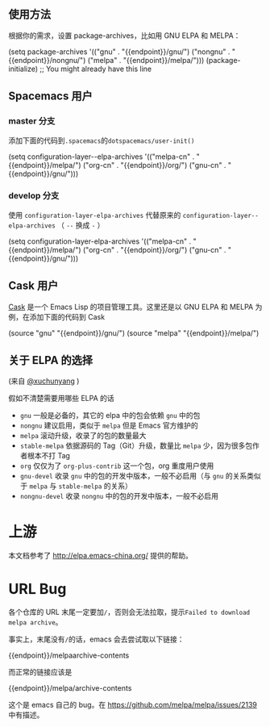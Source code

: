 ## 使用方法

根据你的需求，设置 package-archives，比如用 GNU ELPA 和 MELPA：

<tmpl>
(setq package-archives '(("gnu"    . "{{endpoint}}/gnu/")
                         ("nongnu" . "{{endpoint}}/nongnu/")
                         ("melpa"  . "{{endpoint}}/melpa/")))
(package-initialize) ;; You might already have this line
</tmpl>

Spacemacs 用户
--------------

### master 分支

添加下面的代码到`.spacemacs`的`dotspacemacs/user-init()`

<tmpl>
(setq configuration-layer--elpa-archives
    '(("melpa-cn" . "{{endpoint}}/melpa/")
      ("org-cn"   . "{{endpoint}}/org/")
      ("gnu-cn"   . "{{endpoint}}/gnu/")))
</tmpl>

### develop 分支

使用 `configuration-layer-elpa-archives` 代替原来的 `configuration-layer--elpa-archives` （ `--` 换成 `-` ）

<tmpl>
(setq configuration-layer-elpa-archives
    '(("melpa-cn" . "{{endpoint}}/melpa/")
      ("org-cn"   . "{{endpoint}}/org/")
      ("gnu-cn"   . "{{endpoint}}/gnu/")))
</tmpl>

Cask 用户
---------

[Cask](https://github.com/cask/cask) 是一个 Emacs Lisp 的项目管理工具。这里还是以 GNU ELPA 和 MELPA 为例，在添加下面的代码到 Cask

<tmpl>
(source "gnu"   "{{endpoint}}/gnu/")
(source "melpa" "{{endpoint}}/melpa/")
</tmpl>

关于 ELPA 的选择
----------------

(来自 [@xuchunyang](https://github.com/xuchunyang) )

假如不清楚需要用哪些 ELPA 的话

- `gnu` 一般是必备的，其它的 elpa 中的包会依赖 `gnu` 中的包
- `nongnu` 建议启用，类似于 `melpa` 但是 Emacs 官方维护的
- `melpa` 滚动升级，收录了的包的数量最大
- `stable-melpa` 依据源码的 Tag（Git）升级，数量比 `melpa` 少，因为很多包作者根本不打 Tag
- `org` 仅仅为了 `org-plus-contrib` 这一个包，org 重度用户使用
- `gnu-devel` 收录 `gnu` 中的包的开发中版本，一般不必启用（与 `gnu` 的关系类似于 `melpa` 与 `stable-melpa` 的关系）
- `nongnu-devel` 收录 `nongnu` 中的包的开发中版本，一般不必启用

上游
====

本文档参考了 http://elpa.emacs-china.org/ 提供的帮助。

URL Bug
=======

各个仓库的 URL 末尾一定要加`/`，否则会无法拉取，提示`Failed to download melpa archive`。

事实上，末尾没有`/`的话，emacs 会去尝试取以下链接：

<tmpl>
{{endpoint}}/melpaarchive-contents
</tmpl>

而正常的链接应该是

<tmpl>
{{endpoint}}/melpa/archive-contents
</tmpl>

这个是 emacs 自己的 bug。在 https://github.com/melpa/melpa/issues/2139 中有描述。
